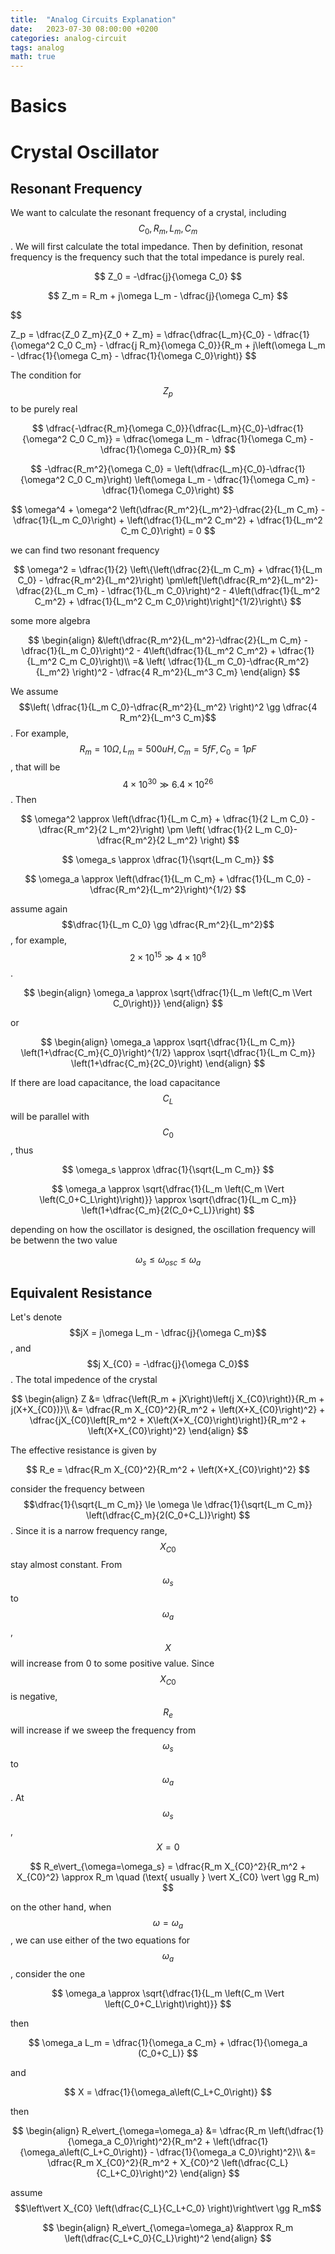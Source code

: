 ```yaml
---
title:  "Analog Circuits Explanation"
date:   2023-07-30 08:00:00 +0200
categories: analog-circuit
tags: analog
math: true
---
```



# Basics

# Crystal Oscillator

## Resonant Frequency

We want to calculate the resonant frequency of a crystal, including $$C_0, R_m, L_m, C_m$$.
We will first calculate the total impedance.
Then by definition, resonat frequency is the frequency such that the total impedance is purely real.

$$
Z_0 = -\dfrac{j}{\omega C_0}
$$

$$
Z_m = R_m + j\omega L_m - \dfrac{j}{\omega C_m}
$$

$$

Z_p = \dfrac{Z_0 Z_m}{Z_0 + Z_m} = \dfrac{\dfrac{L_m}{C_0} - \dfrac{1}{\omega^2 C_0 C_m} - \dfrac{j R_m}{\omega C_0}}{R_m + j\left(\omega L_m - \dfrac{1}{\omega C_m} - \dfrac{1}{\omega C_0}\right)}
$$

The condition for $$Z_p$$ to be purely real

$$
\dfrac{-\dfrac{R_m}{\omega C_0}}{\dfrac{L_m}{C_0}-\dfrac{1}{\omega^2 C_0 C_m}} = \dfrac{\omega L_m - \dfrac{1}{\omega C_m} - \dfrac{1}{\omega C_0}}{R_m}
$$

$$
-\dfrac{R_m^2}{\omega C_0} = \left(\dfrac{L_m}{C_0}-\dfrac{1}{\omega^2 C_0 C_m}\right) \left(\omega L_m - \dfrac{1}{\omega C_m} - \dfrac{1}{\omega C_0}\right)
$$

$$
\omega^4 + \omega^2 \left(\dfrac{R_m^2}{L_m^2}-\dfrac{2}{L_m C_m} - \dfrac{1}{L_m C_0}\right) + \left(\dfrac{1}{L_m^2 C_m^2} + \dfrac{1}{L_m^2 C_m C_0}\right) = 0
$$

we can find two resonant frequency

$$
\omega^2 = \dfrac{1}{2} \left\{\left(\dfrac{2}{L_m C_m} + \dfrac{1}{L_m C_0} - \dfrac{R_m^2}{L_m^2}\right) \pm\left[\left(\dfrac{R_m^2}{L_m^2}-\dfrac{2}{L_m C_m} - \dfrac{1}{L_m C_0}\right)^2 - 4\left(\dfrac{1}{L_m^2 C_m^2} + \dfrac{1}{L_m^2 C_m C_0}\right)\right]^{1/2}\right\}
$$

some more algebra

$$
\begin{align}
&\left(\dfrac{R_m^2}{L_m^2}-\dfrac{2}{L_m C_m} - \dfrac{1}{L_m C_0}\right)^2 - 4\left(\dfrac{1}{L_m^2 C_m^2} + \dfrac{1}{L_m^2 C_m C_0}\right)\\
=& \left( \dfrac{1}{L_m C_0}-\dfrac{R_m^2}{L_m^2} \right)^2 - \dfrac{4 R_m^2}{L_m^3 C_m}
\end{align}
$$

We assume $$\left( \dfrac{1}{L_m C_0}-\dfrac{R_m^2}{L_m^2} \right)^2 \gg \dfrac{4 R_m^2}{L_m^3 C_m}$$.
For example, $$R_m=10\Omega, L_m=500uH, C_m=5fF, C_0=1pF$$, that will be $$4 \times 10^{30} \gg 6.4 \times 10^{26}$$.
Then

$$
\omega^2 \approx \left(\dfrac{1}{L_m C_m} + \dfrac{1}{2 L_m C_0} - \dfrac{R_m^2}{2 L_m^2}\right) \pm \left( \dfrac{1}{2 L_m C_0}-\dfrac{R_m^2}{2 L_m^2} \right)
$$

$$
\omega_s \approx \dfrac{1}{\sqrt{L_m C_m}}
$$

$$
\omega_a \approx \left(\dfrac{1}{L_m C_m} + \dfrac{1}{L_m C_0} - \dfrac{R_m^2}{L_m^2}\right)^{1/2}
$$

assume again $$\dfrac{1}{L_m C_0} \gg \dfrac{R_m^2}{L_m^2}$$, for example, $$2\times 10^{15} \gg 4 \times 10^{8}$$.

$$
\begin{align}
\omega_a \approx \sqrt{\dfrac{1}{L_m \left(C_m \Vert C_0\right)}}
\end{align}
$$

or

$$
\begin{align}
\omega_a \approx \sqrt{\dfrac{1}{L_m C_m}} \left(1+\dfrac{C_m}{C_0}\right)^{1/2} \approx \sqrt{\dfrac{1}{L_m C_m}} \left(1+\dfrac{C_m}{2C_0}\right)
\end{align}
$$

If there are load capacitance, the load capacitance $$C_L$$ will be parallel with $$C_0$$, thus

$$
\omega_s \approx \dfrac{1}{\sqrt{L_m C_m}}
$$

$$
\omega_a \approx \sqrt{\dfrac{1}{L_m \left(C_m \Vert \left(C_0+C_L\right)\right)}} \approx \sqrt{\dfrac{1}{L_m C_m}} \left(1+\dfrac{C_m}{2(C_0+C_L)}\right)
$$

depending on how the oscillator is designed, the oscillation frequency will be betwenn the two value

$$
\omega_s \le \omega_{osc} \le \omega_a
$$

## Equivalent Resistance

Let's denote $$jX = j\omega L_m - \dfrac{j}{\omega C_m}$$, and $$j X_{C0} = -\dfrac{j}{\omega C_0}$$.
The total impedence of the crystal

$$
\begin{align}
Z &= \dfrac{\left(R_m + jX\right)\left(j X_{C0}\right)}{R_m + j(X+X_{C0})}\\
&= \dfrac{R_m X_{C0}^2}{R_m^2 + \left(X+X_{C0}\right)^2} + \dfrac{jX_{C0}\left[R_m^2 + X\left(X+X_{C0}\right)\right]}{R_m^2 + \left(X+X_{C0}\right)^2}
\end{align}
$$

The effective resistance is given by

$$
R_e = \dfrac{R_m X_{C0}^2}{R_m^2 + \left(X+X_{C0}\right)^2}
$$

consider the frequency between $$\dfrac{1}{\sqrt{L_m C_m}} \le \omega \le \dfrac{1}{\sqrt{L_m C_m}} \left(\dfrac{C_m}{2(C_0+C_L)}\right) $$.
Since it is a narrow frequency range, $$X_{C0}$$ stay almost constant.
From $$\omega_s$$ to $$\omega_a$$, $$X$$ will increase from 0 to some positive value.
Since $$X_{C0}$$ is negative, $$R_e$$ will increase if we sweep the frequency from $$\omega_s$$ to $$\omega_a$$.
At $$\omega_s$$, $$X=0$$

$$
R_e\vert_{\omega=\omega_s} = \dfrac{R_m X_{C0}^2}{R_m^2 + X_{C0}^2} \approx R_m \quad (\text{ usually } \vert X_{C0} \vert \gg R_m)
$$

on the other hand, when $$\omega=\omega_a$$, we can use either of the two equations for $$\omega_a$$, consider the one

$$
\omega_a \approx \sqrt{\dfrac{1}{L_m \left(C_m \Vert \left(C_0+C_L\right)\right)}}
$$

then

$$
\omega_a L_m = \dfrac{1}{\omega_a C_m} + \dfrac{1}{\omega_a (C_0+C_L)}
$$

and

$$
X = \dfrac{1}{\omega_a\left(C_L+C_0\right)}
$$

then

$$
\begin{align}
R_e\vert_{\omega=\omega_a} &= \dfrac{R_m \left(\dfrac{1}{\omega_a C_0}\right)^2}{R_m^2 + \left(\dfrac{1}{\omega_a\left(C_L+C_0\right)} - \dfrac{1}{\omega_a C_0}\right)^2}\\
&= \dfrac{R_m X_{C0}^2}{R_m^2 + X_{C0}^2 \left(\dfrac{C_L}{C_L+C_0}\right)^2}
\end{align}
$$

assume $$\left\vert X_{C0} \left(\dfrac{C_L}{C_L+C_0} \right)\right\vert \gg R_m$$

$$
\begin{align}
R_e\vert_{\omega=\omega_a} &\approx R_m \left(\dfrac{C_L+C_0}{C_L}\right)^2
\end{align}
$$
